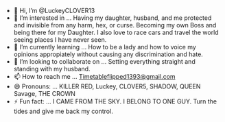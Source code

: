 - 👋 Hi, I’m @LuckeyCLOVER13
- 👀 I’m interested in ... Having my daughter, husband, and me protected and invisible from any harm, hex, or curse. Becoming my own Boss and being there for my Daughter. I also love to race cars and travel the world seeing places I have never seen.
- 🌱 I’m currently learning ... How to be a lady and how to voice my opinions appropiately without causing any discrimination and hate. 
- 💞️ I’m looking to collaborate on ... Setting everything straight and standing with my husband. 
- 📫 How to reach me ... Timetableflipped1393@gmail.com
- 😄 Pronouns: ... KILLER RED, Luckey, CLOVER5, SHADOW, QUEEN Savage, THE CROWN
- ⚡ Fun fact: ... I CAME FROM THE SKY. I BELONG TO ONE GUY. Turn the tides and give me back my control. 

<!---
LuckeyCLOVER13/LuckeyCLOVER13 is a ✨ special ✨ repository because its `README.md` (this file) appears on your GitHub profile.
You can click the Preview link to take a look at your changes.
--->
